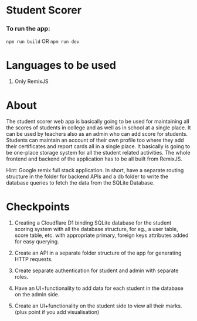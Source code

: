 # Student Scorer

### To run the app:

`npm run build`
OR
`npm run dev`

# Languages to be used

1. Only RemixJS

# About

The student scorer web app is basically going to be used for maintaining all the scores of students in college and as well as in school at a single place. It can be used by teachers also as an admin who can add score for students. Students can maintain an account of their own profile too where they add their certificates and report cards all in a single place. It basically is going to be one-place storage system for all the student related activities.
The whole frontend and backend of the application has to be all built from RemixJS.

Hint: Google remix full stack application. In short, have a separate routing structure in the folder for backend APIs and a db folder to write the database queries to fetch the data from the SQLite Database.

# Checkpoints

1. Creating a Cloudflare D1 binding SQLite database for the student scoring system with all the database structure, for eg., a user table, score table, etc. with appropriate primary, foreign keys attributes added for easy querying.

2. Create an API in a separate folder structure of the app for generating HTTP requests.

3. Create separate authentication for student and admin with separate roles.

4. Have an UI+functionality to add data for each student in the database on the admin side.

5. Create an UI+functionality on the student side to view all their marks. (plus point if you add visualisation)
